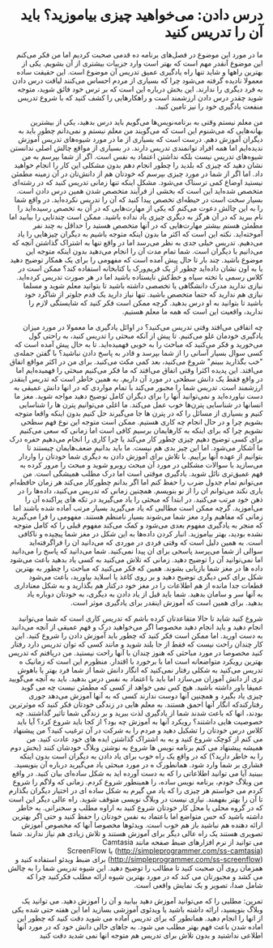 <div dir='rtl'>
<h1>
درس دادن: می‌خواهید چیزی بیاموزید؟
باید آن را تدریس کنید
  </h1>
  <p>ما در مورد این موضوع در فصل‌های برنامه ده قدمی صحبت کردیم اما من فکر می‌کنم این موضوع آنقدر مهم است که  بهتر است وارد جزییات بیشتری از آن بشویم. یکی از بهترین راهها و شاید تنها راه یادگیری عمیق تدریس آن موضوع است.
این حقیقت ساده معمولا نادیده گرفته می‌شود چرا که بسیاری از مردم احساس می‌کنند لیاقت درس دادن به فرد دیگری را ندارند. این بخش درباره این است که بر ترس خود فائق شوید، متوجه شوید چقدر درس دادن ارزشمند است  و راهکارهایی را کشف کنید که با شروع تدریس منفعت یادگیری خود را نیز تامین کنید.

من معلم نیستم
وقتی به برنامه‌نویس‌ها می‌گویم باید درس بدهید، یکی از بیشترین بهانه‌هایی که می‌شنوم این است که می‌گویند من معلم نیستم و نمی‌دانم چطور باید به دیگران آموزش دهم. درست است که بسیاری از ما در مورد شیوه‌های تدریس آموزش ندیده‌ایم اما همه افراد توانمندی تدریس دارند. در بسیاری از مواقع چالش اصلی ندانستن شیوه‌های تدریس نیست بلکه نداشتن اعتماد به نفس است. اگر از شما بپرسم به من نشان دهید که چیزی که بلدید را چطور انجام دهم بدون مشکلی این کار را انجام خواهید داد. اما اگر از شما در مورد چیزی بپرسم که خودتان هم از دانش‌تان در آن زمینه مطمئن نیستید اوضاع کمی ترسناک می‌شود. 
مشکل اینکه تنها زمانی تدریس کنید که در رشته‌ای متخصص شده‌اید این است که بخشی از فرآیند متخصص شدن همین درس دادن است. بسیار سخت است در حیطه‌ای تخصص پیدا کنید که آن را تدریس نکرده‌اید. در واقع شما را به این چالش دعوت می‌کنم که یکی از مهارت‌هایی که در آن به تخصص رسیده‌اید را نام ببرید که در آن هرگز به دیگری چیزی یاد نداده باشید. ممکن است چندتایی را بیابید اما مطمئن هستم بیشتر مهارت‌هایی که در آنها متخصص هستید را حداقل به چند نفر آموخته‌اید. نکته این است که اکثر ما بدون اینکه متوجه باشیم به دیگران چیزهایی را یاد می‌دهیم.
تدریس خیلی جدی به نظر می‌رسد اما در واقع تنها به اشتراک گذاشتن آنچه که می‌دانیم با دیگران است. شما تمام مدت آن را انجام می‌دهید بدون اینکه متوجه این موضوع باشید. چند بار تا حال پیش آمده است که مفهومی را برای یک همکار توضیح دهید یا به اون نشان داده‌اید چطور از یک فریم‌ورک یا کتابخانه استفاده کند؟ ممکن است در کلاس رسمی با تخته سیاه و خط‌کش نایستاده باشید اما در هر صورت تدریس کرده‌اید.
نیازی ندارید مدرک دانشگاهی یا تخصصی داشته باشید تا بتوانید معلم شوید و مسلما نیازی هم ندارید که حتما متخصص باشید. تنها نیاز دارید یک قدم جلوتر از شاگرد خود باشید تا بتوانید به او درس بدهید. گرچه ممکن است فکر کنید که شایستگی لازم را ندارید، واقعیت این است که همه ما معلم هستیم.

چه اتفاقی می‌افتد وقتی تدریس می‌کنید؟
در اوائل یادگیری ما معمولا در مورد میزان یادگیری خودمان غلو می‌کنیم. تا پیش از آنکه مبحثی را تدریس کنید، به راحتی گول می‌خورید و فکر می‌کنید که مباحث را به خوبی فهمیده‌اید.
تا به حال پیش آمده است که کسی سوال بسیار آسانی را از شما بپرسد و قادر به پاسخ دادن نباشید؟ با گفتن جمله‌ی "خب بگذارید ببینم" شروع می‌کنید، بعد کمی مکث می‌کنید. برای من در اکثر مواقع اتفاق می‌افتد. این پدیده اکثرا وقتی اتفاق می‌افتد که ما فکر می‌کنیم مبحثی را فهمیده‌ایم اما در واقع فقط یک دانش سطحی در مورد آن داریم.
به همین خاطر است که تدریس اینقدر ارزشمند است. تدریس شما را مجبور می‌کند با تمام مواردی که در انها دانش عمیقی به دست نیاورده‌اید و نمی‌توانید آنها را برای دیگران کامل توضیح دهید مواجه شوید. مغز ما انسانها در شناسایی پترن‌ها خوب عمل می‌کند. ما اغلی می‌توانیم پترن ها را شناسایی کنیم و بسیاری از مسائل را که در پترن ها جا می‌گیرند حل کنیم بدون اینکه واقعا متوجه بشویم چرا و در حال انجام چه کاری هستیم.
ممکن است متوجه این نوع فهم سطحی نشویم چرا که برای اینکه به کارهایمان برسیم کافی است اما زمانی که سعی می‌کنیم برای کسی توضیح دهیم چیزی چطور کار می‌کند یا چرا کاری را انجام می‌دهیم حفره درک ما آشکار می‌شود.
اما این چیز بدی هم نیست. ما باید بدانیم ضعف‌هایمان چیستند تا بتوانیم از عهده آنها برآییم. با تلاش برای آموزش دادن به دیگری شما خودتان را واردار می‌سازید با سوالات مشکلی در مورد آن مبحث روبرو شوید و مبحث را مرور کرده به فهم عمیق‌تری نائل شوید. یادگیری موقتی است اما درک مطلب همیشگی است. من می‌توانم تمام جدول ضرب را حفظ کنم اما اگر بدانم چطورکار می‌کند هر زمان حافظه‌ام یاری نکند می‌توانم ان را از نو بنویسم.
همچنین زمانی که تدریس می‌کنید، داده‌ها را در ذهن خود مرتب می‌کنید. در ابتدا که مبحثی را یاد می‌گیرید در تکه های پراکنده آن را می‌اموزید. گرچه ممکن است مطالبی که یاد می‌گیرید بسیار مرتب آماده شده باشند اما زمانی که مفاهیم وارد مغز شما می‌شوند بسیار نامنظم هستند. مفهومی را فرا می‌گیرید که منجر به یادگیری مفهوم بعدی می‌شود و کمک می‌کند مفهوم قبلی را که کامل متوجه نشده بودید، بهتر بیاموزید.
انبار کردن داده‌ها به این شکل در مغز شما پیچیده و ناکافی است. به همین دلیل است که وقتی فردی در موردی که می‌دانید ان را فراگرفته‌اید سوالی از شما می‌پرسد پاسخی برای ان پیدا نمی‌کنید. شما می‌دانید که پاسخ را می‌دانید اما نمی‌توانید آن را توضیح دهید.
زمانی که تلاش می‌کنید به کسی یاد بدهید باعث می‌شود داده ها در مغز شما بازیابی بشوند. همین که فکر می‌کنید که مباحث را چطور به بهترین شکل برای کس دیگری توضیح دهید و بر روی کاغذ یا اسلاید بیاورید، باعث می‌شود قطعات جدا مانده از هم اطلاعات را در مغز خود درکنار هم بگذارید و به شکل معناداری به آنها سر و سامان بدهید. شما باید قبل از یاد دادن به دیگری، به خودتان دوباره یاد بدهید. برای همین است که آموزش اینقدر برای یادگیری موثر است.

شروع کنید
شاید تا حالا متقاعدتان کرده باشم که تدریس کاری است که شما می‌توانید انجام دهید و باید انجام دهید مخصوصا اگر می‌خواهید درک و فهم عمیقی از آنچه می‌دانید به دست اورید. اما ممکن است فکر کنید که چطور باید آموزش دادن را شروع کنید. این کار چندان راحت نیست که فقط از جا بلند شوید و مانند کسی که توان تدریس دارد رفتار کنید مخصوصا در مورد مباحثی که هنوز چندان با آنها راحت نیستید.
من دریافتم که تدریس بهترین رویکرد متواضعانه است اما با برخورد با اقتدار. منظورم این است که زمانیک ه تدریس می‌کنید به شکلی رفتار نمی‌کنید که انگار دانش شما از شما فرد بهتر یا باهوش تری از دانش آموزان می‌سازد اما باید با اعتماد به نفس درس بدهید. باید به آنچه می‌گویید عمیقا باور داشته باشید. هیچ کس نمی خواهد از کسی که مطمئن نیست چه می گوید چیزی یاد بگیرد و همچنین آنها دوست ندارند کسی که به آنها آموزش می‌دهد جوری رفتارکندکه انگار آنها احمق هستند.
به معلم هایی در زندگی خودتان فکر کنید که موثرترین بودند، انها که باعث شدند شما از یادگیری لذت ببرید و بر زندگی شما تاثیر گذاشتند. چه خصوصیت هایی داشتند؟ رویکرد آنها به آموزش چه بود؟ 
از کجا باید شروع کرد؟ آیا باید کلاس درس خودتان را تشکیل دهید و مردم را به شرکت در آن ترغیب کنید؟
من پیشنهاد می کنم از کوچک شروع کنید و به به اشتراک گذاشتن ایده های خود عادت کنید. من همیشه پیشنهاد می کنم برنامه نویس ها شروع به نوشتن وبلاگ خودشان کنند (بخش دوم را به خاطر دارید؟) که در واقع یک راه خوب برای یاد دادن به دیگران است بدون اینکه فشاری بر شما وارد شود. همانطورک ه در مورد مبحثی یاد می‌گیرید درباره آن بنویسید. ببینید آیا می توانید اطلاعاتی را که به دست آورده اید به شکل ساده‌ای بیان کنید. در واقع من وبلاگ خودم، برنامه نویس ساده،  را همینطور شروع کردم. زمانی که ولاگم را شروع کردم می خواستم هر چیزی را که یاد می گیرم به شکل ساده ای در اختیار دیگران بگذارم تا آن را بهتر بفهمند.
نیازی نیست در وبلاگ نویسی متوقف شوید. راه عالی دیگر این است که در گروه محلی یا محل کار خودتان شروع کنید به اراوه مطلب و سخنرانی. به خاطر داشته باشید که حس متواضع اما باعتماد به نفس خودتان را حفظ کنید و حتی اگر بهترین ارائه دهنده هم نباشید باز هم خوب است.
ویدئوها مخصوصا آنها که مخصوص آموزش تصویری هستند یک راه عالی دیگر برای آموزش هستند و تلاش زیادی هم نیاز ندارند. شما می توانید از نرم افزارهای ضبط صفحه مانند 
Camtasia (http://simpleprogrammer.com/ss-camtasia)
یا
 ScreenFlow (http://simpleprogrammer.com/ss-screenflow)
 برای ضبط ویدئو استفاده کنید و همزمان روی آن صحبت کنید تا مطالب را توضیح دهید. این شیوه تدریس شما را به چالش می کشد و مجبورتان می کند که در مورد بهترین شیوه ارائه مطلب فکرکنید چرا که شامل صدا، تصویر و یک نمایش واقعی است.

تمرین:
مطلبی را که می‌توانید آموزش دهید بیابید و آن را آموزش دهید. می توانید یک وبلاگ بنویسید، ارائه داشته باشید یا ویدئوی آموزشی بسازید اما این هفته حتی شده یکی از انها را انجام دهید.
همانطور که برای تدریس آماده می شوید دقت کنید که چطور این اماده شدن باعث فهم بهتر مطلب می شود. به جاهای خالی دانش خود که در مورد آنها اطلاعی نداشتید و بدون تلاش برای تدریس هم متوجه انها نمی شدید دقت کنید 
  </p>
</div>

